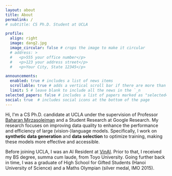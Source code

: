 ```yaml
---
layout: about
title: About
permalink: /
# subtitle: CS Ph.D. Student at UCLA

profile:
  align: right
  image: dang2.jpg
  image_circular: false # crops the image to make it circular
  # address: >
  #   <p>555 your office number</p>
  #   <p>123 your address street</p>
  #   <p>Your City, State 12345</p>

announcements:
  enabled: true # includes a list of news items
  scrollable: true # adds a vertical scroll bar if there are more than 3 news items
  limit: 5 # leave blank to include all the news in the `_n
selected_papers: false # includes a list of papers marked as "selected={true}"
social: true  # includes social icons at the bottom of the page
---
```


Hi, I'm a CS Ph.D. candidate at UCLA under the supervision of Professor <a href="https://baharanm.github.io/">Baharan Mirzasoleiman</a> and a Student Research at Google Research. My research focuses on improving data quality to enhance the performance and efficiency of large (vision-)language models. Specifically, I work on **synthetic data generation** and **data selection** to optimize training, making these models more effective and accessible.

Before joining UCLA, I was an AI Resident at <a href="https://www.vinai.io/">VinAI</a>. Prior to that, I received my BS degree, summa cum laude, from Toyo University. Going further back in time, I was a graduate of High School for Gifted Students (Hanoi University of Science) and a Maths Olympian (silver medal, IMO 2015).